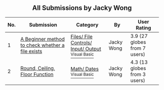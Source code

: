 ﻿<div align="center">

## All Submissions by Jacky Wong

</div>

No.  | Submission | Category | By   | User Rating
---- | ---------- | -------- | ---- | -----------
1 | [A Beginner method to check whether a file exists<br />](https://github.com/Planet-Source-Code/jacky-wong-a-beginner-method-to-check-whether-a-file-exists__1-31963) | [Files/ File Controls/ Input/ Output<br /><sup>Visual Basic</sup>](../ByCategory/files-file-controls-input-output__1-3.md) | Jacky Wong | 3.9 (27 globes from 7 users)
2 | [Round, Ceiling, Floor Function<br />](https://github.com/Planet-Source-Code/jacky-wong-round-ceiling-floor-function__1-32172) | [Math/ Dates<br /><sup>Visual Basic</sup>](../ByCategory/math-dates__1-37.md) | Jacky Wong | 4.3 (13 globes from 3 users)
